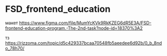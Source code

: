 # FSD_frontend_education
макет 
https://www.figma.com/file/MumYcKVk9RkKZEG6dR5E3A/FSD-frontend-education-program.-The-2nd-task?node-id=18370%3A2

тз  
https://rizzoma.com/topic/d5c429337bcaa70548fb5aeedee6d92b/0_b_8ndo_78h70/
